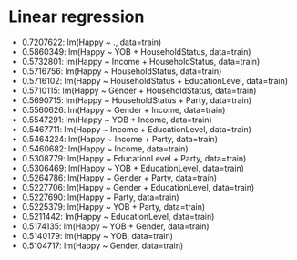 # Linear regression
* 0.7207622: lm(Happy ~ ., data=train)
* 0.5860349: lm(Happy ~ YOB + HouseholdStatus, data=train)
* 0.5732801: lm(Happy ~ Income + HouseholdStatus, data=train)
* 0.5716756: lm(Happy ~ HouseholdStatus, data=train)
* 0.5716102: lm(Happy ~ HouseholdStatus + EducationLevel, data=train)
* 0.5710115: lm(Happy ~ Gender + HouseholdStatus, data=train)
* 0.5690715: lm(Happy ~ HouseholdStatus + Party, data=train)
* 0.5560626: lm(Happy ~ Gender + Income, data=train)
* 0.5547291: lm(Happy ~ YOB + Income, data=train)
* 0.5467711: lm(Happy ~ Income + EducationLevel, data=train)
* 0.5464224: lm(Happy ~ Income + Party, data=train)
* 0.5460682: lm(Happy ~ Income, data=train)
* 0.5308779: lm(Happy ~ EducationLevel + Party, data=train)
* 0.5306469: lm(Happy ~ YOB + EducationLevel, data=train)
* 0.5264786: lm(Happy ~ Gender + Party, data=train)
* 0.5227706: lm(Happy ~ Gender + EducationLevel, data=train)
* 0.5227690: lm(Happy ~ Party, data=train)
* 0.5225379: lm(Happy ~ YOB + Party, data=train)
* 0.5211442: lm(Happy ~ EducationLevel, data=train)
* 0.5174135: lm(Happy ~ YOB + Gender, data=train)
* 0.5140179: lm(Happy ~ YOB, data=train)
* 0.5104717: lm(Happy ~ Gender, data=train)
